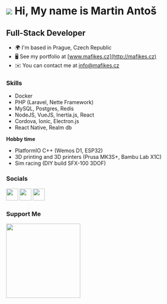 ![](https://user-images.githubusercontent.com/18350557/176309783-0785949b-9127-417c-8b55-ab5a4333674e.gif) Hi, My name is Martin Antoš
====================================================================================================================================

Full-Stack Developer
--------------------

*   🌍  I'm based in Prague, Czech Republic
*   🖥️  See my portfolio at [www.mafikes.cz](http://mafikes.cz)
*   ✉️  You can contact me at [info@mafikes.cz](mailto:info@mafikes.cz)

### Skills 
- Docker 
- PHP (Laravel, Nette Framework)
- MySQL, Postgres, Redis
- NodeJS, VueJS, Inertia.js, React
- Cordova, Ionic, Electron.js
- React Native, Realm db

**Hobby time**
- PlatformIO C++ (Wemos D1, ESP32)
- 3D printing and 3D printers (Prusa MK3S+, Bambu Lab X1C)
- Sim racing (DIY build SFX-100 3DOF)

### Socials
                  
<p align="left"> <a href="https://www.github.com/mafikes" target="_blank" rel="noreferrer"><img src="https://raw.githubusercontent.com/danielcranney/readme-generator/main/public/icons/socials/github.svg" width="32" height="32" /></a> <a href="https://www.linkedin.com/in//martin-antoš-9a16a646/" target="_blank" rel="noreferrer"><img src="https://raw.githubusercontent.com/danielcranney/readme-generator/main/public/icons/socials/linkedin.svg" width="32" height="32" /></a> <a href="https://www.twitter.com/mafikes" target="_blank" rel="noreferrer"><img src="https://raw.githubusercontent.com/danielcranney/readme-generator/main/public/icons/socials/twitter.svg" width="32" height="32" /></a></p>

### Support Me
<a href="https://www.buymeacoffee.com/mafikes"><img src="https://cdn.buymeacoffee.com/buttons/v2/default-yellow.png" width="200" /></a>
